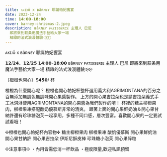 ```yaml
---
title: ᴀᴋɪᴊō x ʙâʀɴᴇʏ 耶誕帕妃饗宴
date: 2023-12-24
time: 𝟭𝟰:𝟬𝟬-𝟭𝟴:𝟬𝟬
cover: barney-chrismas-2.jpeg
description: ʙâʀɴᴇʏ ᴘᴀᴛɪssᴇʀɪᴇ 主理人 巴尼
  即將來到萩条用魔法手藝給大家一場
  精緻的法式浪漫體驗 ҉>҉>҉
---
```


ᴀᴋɪᴊō x ʙâʀɴᴇʏ 耶誕帕妃饗宴

𝟭𝟮/𝟮𝟰、𝟭𝟮/𝟮𝟱
𝟭𝟰:𝟬𝟬-𝟭𝟴:𝟬𝟬
ʙâʀɴᴇʏ ᴘᴀᴛɪssᴇʀɪᴇ 主理人 巴尼
即將來到萩条用魔法手藝給大家一場
精緻的法式浪漫體驗 ҉>҉>҉

〔橙橙也開心〕$𝟰𝟱𝟬/ 杯

橙橙為什麼開心呢？
橙橙也開心帕妃杯整杯選用義大利AGRIMONTANA的百分之百無添加無調色無調味開心果醬製作。
上方的開心果吉拉朵也是請吉拉朵義式手工冰淇淋使用AGRIMONTANA的開心果醬為我們製作的唷！
杯裡的糖主柳橙果肉，柳橙果凍搭配酸奶優慕斯非常的清爽。
跟著上面的開心果鮮奶油＆開心果甘納許還有珍珠糖泡芙一起享用，多種不同口感，層次豐富。喜歡開心果的一定要試試看哦！

✣橙橙也開心帕妃杯內容物✣
糖主柳橙果肉
柳橙果凍
酸奶優慕斯
開心果鮮奶油
開心果甘納許
開心果吉拉朵
伊斯尼酥皮棒
珍珠糖小泡芙
開心果碎粒

✣注意事項✣
・內用皆需低消一杯飲品
・極度限量,歡迎私訊預留
